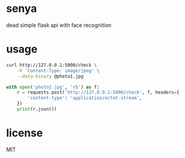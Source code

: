 # senya
dead simple flask api with face recognition

# usage
```sh
curl http://127.0.0.1:5000/check \
    -H 'Content-Type: image/jpeg' \
    --data-binary @photo1.jpg
```

```python
with open('photo2.jpg', 'rb') as f:
    r = requests.post('http://127.0.0.1:5000/check', f, headers={
        'content-type': 'application/octet-stream',
    })
    print(r.json())
```

# license
MIT

